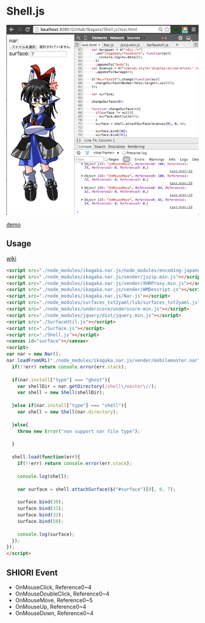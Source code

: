 # Shell.js

![screenshot](https://raw.githubusercontent.com/Ikagaka/Shell.js/master/screenshot.png )

[demo](https://ikagaka.github.io/node_modules/ikagaka.shell.js/test.html)

## Usage

[wiki](https://github.com/Ikagaka/Shell.js/wiki/Shell.js )


```html
<script src="./node_modules/ikagaka.nar.js/node_modules/encoding-japanese/encoding.js"></script>
<script src="./node_modules/ikagaka.nar.js/vender/jszip.min.js"></script>
<script src="./node_modules/ikagaka.nar.js/vender/XHRProxy.min.js"></script>
<script src="./node_modules/ikagaka.nar.js/vender/WMDescript.js"></script>
<script src="./node_modules/ikagaka.nar.js/Nar.js"></script>
<script src="./node_modules/surfaces_txt2yaml/lib/surfaces_txt2yaml.js"></script>
<script src="./node_modules/underscore/underscore-min.js"></script>
<script src="./node_modules/jquery/dist/jquery.min.js"></script>
<script src="./SurfaceUtil.js"></script>
<script src="./Surface.js"></script>
<script src="./Shell.js"></script>
<canvas id="surface"></canvas>
<script>
var nar = new Nar();
nar.loadFromURL("./node_modules/ikagaka.nar.js/vender/mobilemaster.nar", function (err){
  if(!!err) return console.error(err.stack);

  if(nar.install["type"] === "ghost"){
    var shellDir = nar.getDirectory(/shell\/master\//);
    var shell = new Shell(shellDir);

  }else if(nar.install["type"] === "shell"){
    var shell = new Shell(nar.directory);

  }else{
    throw new Error("non support nar file type");

  }

  shell.load(function(err){
    if(!!err) return console.error(err.stack);

    console.log(shell);

    var surface = shell.attachSurface($("#surface")[0], 0, 7);

    surface.bind(30);
    surface.bind(31);
    surface.bind(32);
    surface.bind(50);

    console.log(surface);
  });
});
</script>
```

## SHIORI Event

+ OnMouseClick, Reference0~4
+ OnMouseDoubleClick, Reference0~4
+ OnMouseMove, Reference0~5
+ OnMouseUp, Reference0~4
+ OnMouseDown, Reference0~4
